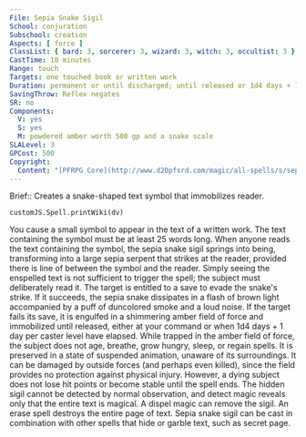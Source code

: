 ```yaml
---
File: Sepia Snake Sigil
School: conjuration
Subschool: creation
Aspects: [ force ]
ClassList: { bard: 3, sorcerer: 3, wizard: 3, witch: 3, occultist: 3 }
CastTime: 10 minutes
Range: touch
Targets: one touched book or written work
Duration: permanent or until discharged; until released or 1d4 days + 1 day/level; see text
SavingThrow: Reflex negates
SR: no
Components:
  V: yes
  S: yes
  M: powdered amber worth 500 gp and a snake scale
SLALevel: 3
GPCost: 500
Copyright:
  Content: "[PFRPG Core](http://www.d20pfsrd.com/magic/all-spells/s/sepia-snake-sigil)"
---
```

Brief:: Creates a snake-shaped text symbol that immobilizes reader.

```dataviewjs
customJS.Spell.printWiki(dv)
```

You cause a small symbol to appear in the text of a written work.  The text containing the symbol must be at least 25 words long.  When anyone reads the text containing the symbol, the sepia snake sigil springs into being, transforming into a large sepia serpent that strikes at the reader, provided there is line of between the symbol and the reader.  Simply seeing the enspelled text is not sufficient to trigger the spell; the subject must deliberately read it. The target is entitled to a save to evade the snake's strike. If it succeeds, the sepia snake dissipates in a flash of brown light accompanied by a puff of duncolored smoke and a loud noise. If the target fails its save, it is engulfed in a shimmering amber field of force and immobilized until released, either at your command or when 1d4 days + 1 day per caster level have elapsed.  While trapped in the amber field of force, the subject does not age, breathe, grow hungry, sleep, or regain spells. It is preserved in a state of suspended animation, unaware of its surroundings. It can be damaged by outside forces (and perhaps even killed), since the field provides no protection against physical injury. However, a dying subject does not lose hit points or become stable until the spell ends.  The hidden sigil cannot be detected by normal observation, and detect magic reveals only that the entire text is magical.  A dispel magic can remove the sigil. An erase spell destroys the entire page of text.  Sepia snake sigil can be cast in combination with other spells that hide or garble text, such as secret page.
